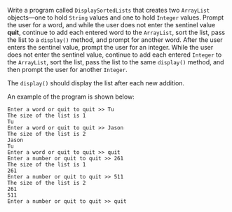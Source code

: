 Write a program called `DisplaySortedLists` that creates two `ArrayList` objects—one to hold `String` values and one to hold `Integer` values. Prompt the user for a word, and while the user does not enter the sentinel value **quit**, continue to add each entered word to the `ArrayList`, sort the list, pass the list to a `display()` method, and prompt for another word. After the user enters the sentinel value, prompt the user for an integer. While the user does not enter the sentinel value, continue to add each entered `Integer` to the `ArrayList`, sort the list, pass the list to the same `display()` method, and then prompt the user for another `Integer`. 

The `display()` should display the list after each new addition. 

An example of the program is shown below: 
```
Enter a word or quit to quit >> Tu
The size of the list is 1
Tu
Enter a word or quit to quit >> Jason
The size of the list is 2
Jason
Tu
Enter a word or quit to quit >> quit
Enter a number or quit to quit >> 261
The size of the list is 1
261
Enter a number or quit to quit >> 511
The size of the list is 2
261
511
Enter a number or quit to quit >> quit
```

